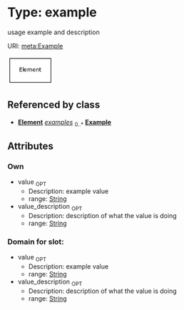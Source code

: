 
# Type: example


usage example and description

URI: [meta:Example](https://w3id.org/biolink/biolinkml/meta/Example)


![img](images/Example.png)

## Referenced by class

 *  **[Element](Element.md)** *[examples](examples.md)*  <sub>0..*</sub>  **[Example](Example.md)**

## Attributes


### Own

 * value  <sub>OPT</sub>
    * Description: example value
    * range: [String](type/String.md)
 * value_description  <sub>OPT</sub>
    * Description: description of what the value is doing
    * range: [String](type/String.md)

### Domain for slot:

 * value  <sub>OPT</sub>
    * Description: example value
    * range: [String](type/String.md)
 * value_description  <sub>OPT</sub>
    * Description: description of what the value is doing
    * range: [String](type/String.md)
